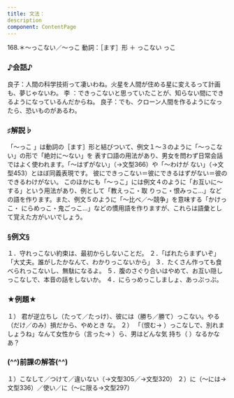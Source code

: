 ```yaml
---
title: 文法：
description
component: ContentPage
---
```



168.＊～っこない／～っこ
動詞：［ます］形 ＋ っこない
っこ
### ♪会話♪
良子：人間の科学技術って凄いわね。火星を人間が住める星に変えるって計画も、夢じゃないわ。 李 ：できっこないと思っていたことが、知らない間にできるようになっているんだからね。 良子：でも、クローン人間を作るようになったら、恐いものがあるわ。
### ♯解説♭
「～っこ 」は動詞の［ます］形と結びついて、例文１～３のように「～っこない」の形で「絶対に～ない」を 表す口語の用法があり、男女を問わず日常会話ではよく使われます。「～はずがない」（→文型366）や「～わけが ない」（→文型453）とほぼ同義表現です。
彼にできっこない＝彼にできるはずがない＝彼のできるわけがない。 このほかにも「～っこ」には例文４のように「お互いに～する」という用法があり、例として「教えっこ・取
りっこ・恨みっこ…」などの語を作ります。また、例文５のように「～比べ／～競争」を意味する「かけっこ・ にらめっこ・鬼ごっこ…」などの慣用語を作りますが、これらは語彙として覚えた方がいいでしょう。
### §例文§
１．守れっこない約束は、最初からしないことだ。
２．「ばれたらまずいぞ」「大丈夫。誰がしたかなんて、わかりっこないから」
３．たくさん作っても食べられっこないし、無駄になるよ。
５．腹のさぐり合いはやめて、お互い隠しっこなしで、本音の話をしないか。
４．にらっめっこしましょ、あっぷっぷ。
### ★例題★
１） 君が逆立ちし（たって／たっけ）、彼には（勝ち／勝て）っこない。やる（だけ／のみ）損だから、やめとき な。
２） 「（恨む→ ）っこなしで、別れましょうね」なんて女性から（言った→ ）ら、男はどんな気 持ち（ ）なるかなあ？
### (^^)前課の解答(^^)
１）こなして／つけて／違いない（→文型305／→文型320）
２）に（～には→文型336）／使い／に（～に限る→文型297）

